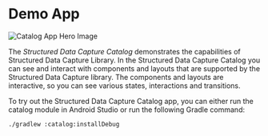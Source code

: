 # Demo App

![Catalog App Hero Image](https://user-images.githubusercontent.com/7772901/171482222-7b3a4b55-3cb5-4deb-bf25-bc1e44fe9017.png)

The *Structured Data Capture Catalog* demonstrates the capabilities of Structured Data Capture Library. In the Structured Data Capture Catalog you can see and interact with components and layouts that are supported by the Structured Data Capture library. The components and layouts are interactive, so you can see various states, interactions and transitions.

To try out the Structured Data Capture Catalog app, you can either run the catalog module in Android Studio or run the following Gradle command:

```shell
./gradlew :catalog:installDebug
```
